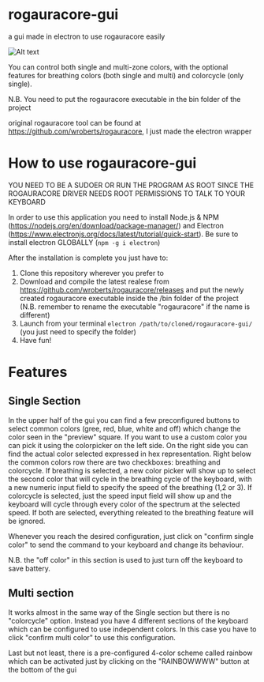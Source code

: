 # rogauracore-gui
a gui made in electron to use rogauracore easily

![Alt text](https://user-images.githubusercontent.com/24620527/132206960-937f12f7-ee22-4649-9842-5c0c973c450d.png "Rogauracore GUI")

You can control both single and multi-zone colors, with the optional features for breathing colors (both single and multi) and colorcycle (only single).

N.B. You need to put the rogauracore executable in the bin folder of the project

original rogauracore tool can be found at https://github.com/wroberts/rogauracore, I just made the electron wrapper

# How to use rogauracore-gui

YOU NEED TO BE A SUDOER OR RUN THE PROGRAM AS ROOT SINCE THE ROGAURACORE DRIVER NEEDS ROOT PERMISSIONS TO TALK TO YOUR KEYBOARD

In order to use this application you need to install Node.js & NPM (https://nodejs.org/en/download/package-manager/) and Electron (https://www.electronjs.org/docs/latest/tutorial/quick-start). 
Be sure to install electron GLOBALLY (`npm -g i electron`)

After the installation is complete you just have to:
1) Clone this repository wherever you prefer to
2) Download and compile the latest realese from https://github.com/wroberts/rogauracore/releases and put the newly created rogauracore executable inside the /bin folder of the project (N.B. remember to rename the executable "rogauracore" if the name is different)
3) Launch from your terminal `electron /path/to/cloned/rogauracore-gui/` (you just need to specify the folder)
4) Have fun!

# Features
## Single Section
In the upper half of the gui you can find a few preconfigured buttons to select common colors (gree, red, blue, white and off) which change the color seen in the "preview" square. If you want to use a custom color you can pick it using the colorpicker on the left side. On the right side you can find the actual color selected expressed in hex representation. Right below the common colors row there are two checkboxes: breathing and colorcycle. 
If breathing is selected, a new color picker will show up to select the second color that will cycle in the breathing cycle of the keyboard, with a new numeric input field to specify the speed of the breathing (1,2 or 3).
If colorcycle is selected, just the speed input field will show up and the keyboard will cycle through every color of the spectrum at the selected speed.
If both are selected, everything releated to the breathing feature will be ignored.

Whenever you reach the desired configuration, just click on "confirm single color" to send the command to your keyboard and change its behaviour. 

N.B. the "off color" in this section is used to just turn off the keyboard to save battery. 

## Multi section
It works almost in the same way of the Single section but there is no "colorcycle" option. Instead you have 4 different sections of the keyboard which can be configured to use independent colors. In this case you have to click "confirm multi color" to use this configuration. 

Last but not least, there is a pre-configured 4-color scheme called rainbow which can be activated just by clicking on the "RAINBOWWWW" button at the bottom of the gui
